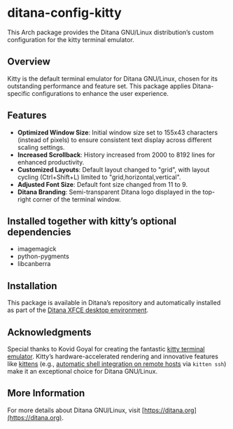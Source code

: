 # ditana-config-kitty

This Arch package provides the Ditana GNU/Linux distribution’s custom configuration for the kitty terminal emulator.

## Overview

Kitty is the default terminal emulator for Ditana GNU/Linux, chosen for its outstanding performance and feature set. This package applies Ditana-specific configurations to enhance the user experience.

## Features

- **Optimized Window Size**: Initial window size set to 155x43 characters (instead of pixels) to ensure consistent text display across different scaling settings.
- **Increased Scrollback**: History increased from 2000 to 8192 lines for enhanced productivity.
- **Customized Layouts**: Default layout changed to "grid", with layout cycling (Ctrl+Shift+L) limited to "grid,horizontal,vertical".
- **Adjusted Font Size**: Default font size changed from 11 to 9.
- **Ditana Branding**: Semi-transparent Ditana logo displayed in the top-right corner of the terminal window.

## Installed together with kitty’s optional dependencies

- imagemagick
- python-pygments
- libcanberra

## Installation

This package is available in Ditana’s repository and automatically installed as part of the [Ditana XFCE desktop environment](https://github.com/acrion/ditana-config-xfce).

## Acknowledgments

Special thanks to Kovid Goyal for creating the fantastic [kitty terminal emulator](https://sw.kovidgoyal.net/kitty). Kitty’s hardware-accelerated rendering and innovative features like [kittens](https://sw.kovidgoyal.net/kitty/kittens_intro/) (e.g., [automatic shell integration on remote hosts](https://sw.kovidgoyal.net/kitty/kittens/ssh) via `kitten ssh`) make it an exceptional choice for Ditana GNU/Linux.

## More Information

For more details about Ditana GNU/Linux, visit [https://ditana.org](https://ditana.org).
